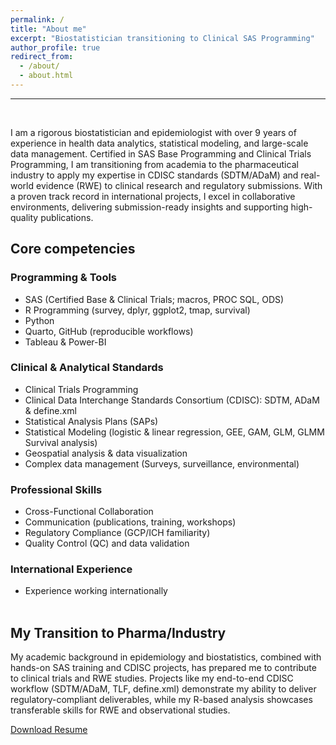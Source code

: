```yaml
---
permalink: /
title: "About me"
excerpt: "Biostatistician transitioning to Clinical SAS Programming"
author_profile: true
redirect_from: 
  - /about/
  - about.html
---
```


--- 
<br/>

I am a rigorous biostatistician and epidemiologist with over 9 years of experience in health data analytics, statistical modeling, and large-scale data management. Certified in SAS Base Programming and Clinical Trials Programming, I am transitioning from academia to the pharmaceutical industry to apply my expertise in CDISC standards (SDTM/ADaM) and real-world evidence (RWE) to clinical research and regulatory submissions. With a proven track record in international projects, I excel in collaborative environments, delivering submission-ready insights and supporting high-quality publications.


## Core competencies

### Programming & Tools
- SAS (Certified Base & Clinical Trials; macros, PROC SQL, ODS)
- R Programming (survey, dplyr, ggplot2, tmap, survival)
- Python
- Quarto, GitHub (reproducible workflows)
- Tableau & Power-BI

### Clinical & Analytical Standards
- Clinical Trials Programming
- Clinical Data Interchange Standards Consortium (CDISC): SDTM, ADaM & define.xml
- Statistical Analysis Plans (SAPs)
- Statistical Modeling (logistic & linear regression, GEE, GAM, GLM, GLMM Survival analysis)
- Geospatial analysis & data visualization
- Complex data management (Surveys, surveillance, environmental)

### Professional Skills
- Cross-Functional Collaboration
- Communication (publications, training, workshops)
- Regulatory Compliance (GCP/ICH familiarity)
- Quality Control (QC) and data validation

### International Experience
- Experience working internationally
<br/><br/>

## My Transition to Pharma/Industry
My academic background in epidemiology and biostatistics, combined with hands-on SAS training and CDISC projects, has prepared me to contribute to clinical trials and RWE studies. Projects like my end-to-end CDISC workflow (SDTM/ADaM, TLF, define.xml) demonstrate my ability to deliver regulatory-compliant deliverables, while my R-based analysis showcases transferable skills for RWE and observational studies.

<a href="/Ousmane Diallo - Resume_updated.pdf" download>Download Resume</a>

